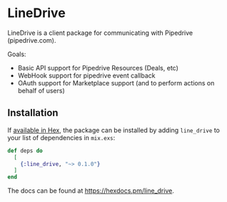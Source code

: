 # LineDrive

LineDrive is a client package for communicating with Pipedrive (pipedrive.com).

Goals:
* Basic API support for Pipedrive Resources (Deals, etc)
* WebHook support for pipedrive event callback
* OAuth support for Marketplace support (and to perform actions on behalf of users)

## Installation

If [available in Hex](https://hex.pm/docs/publish), the package can be installed
by adding `line_drive` to your list of dependencies in `mix.exs`:

```elixir
def deps do
  [
    {:line_drive, "~> 0.1.0"}
  ]
end
```

The docs can be found at <https://hexdocs.pm/line_drive>.
